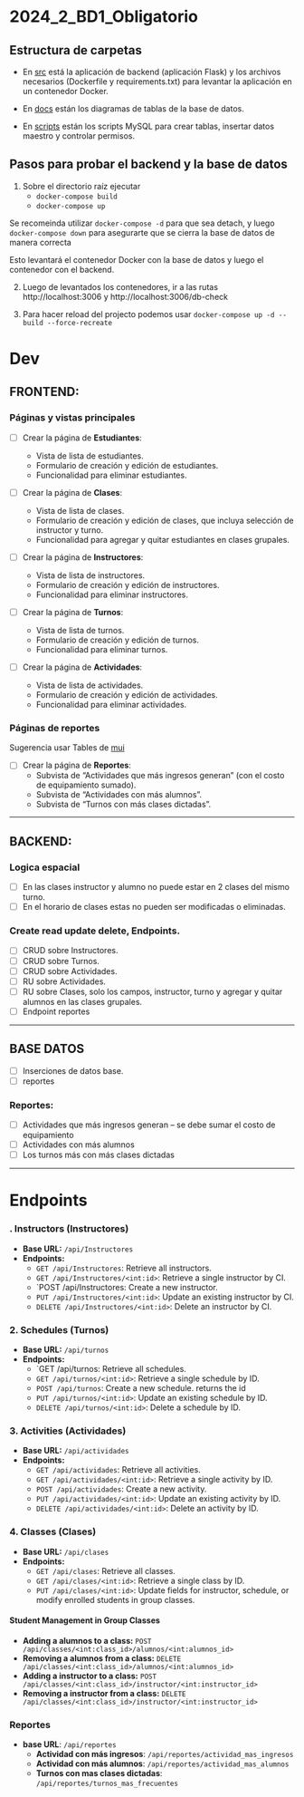 # 2024_2_BD1_Obligatorio

## Estructura de carpetas

- En [src](src) está la aplicación de backend (aplicación Flask) y los archivos necesarios (Dockerfile y requirements.txt) para levantar la aplicación en un contenedor Docker.

- En [docs](docs) están los diagramas de tablas de la base de datos.

- En [scripts](scripts) están los scripts MySQL para crear tablas, insertar datos maestro y controlar permisos.

## Pasos para probar el backend y la base de datos

1) Sobre el directorio raíz ejecutar
    - `docker-compose build`
    - `docker-compose up` 

Se recomeinda utilizar `docker-compose -d` para que sea detach, y luego `docker-compose down` para asegurarte que se cierra la base de datos de manera correcta 

Esto levantará el contenedor Docker con la base de datos y luego el contenedor con el backend.

2) Luego de levantados los contenedores, ir a las rutas http://localhost:3006 y http://localhost:3006/db-check

3) Para hacer reload del projecto podemos usar `docker-compose up -d --build --force-recreate`


# Dev
## FRONTEND:
### Páginas y vistas principales
- [ ] Crear la página de **Estudiantes**:
   - Vista de lista de estudiantes.
   - Formulario de creación y edición de estudiantes.
   - Funcionalidad para eliminar estudiantes.

- [ ] Crear la página de **Clases**:
   - Vista de lista de clases.
   - Formulario de creación y edición de clases, que incluya selección de instructor y turno.
   - Funcionalidad para agregar y quitar estudiantes en clases grupales.

- [ ] Crear la página de **Instructores**:
   - Vista de lista de instructores.
   - Formulario de creación y edición de instructores.
   - Funcionalidad para eliminar instructores.

- [ ] Crear la página de **Turnos**:
   - Vista de lista de turnos.
   - Formulario de creación y edición de turnos.
   - Funcionalidad para eliminar turnos.

- [ ] Crear la página de **Actividades**:
   - Vista de lista de actividades.
   - Formulario de creación y edición de actividades.
   - Funcionalidad para eliminar actividades.

### Páginas de reportes
Sugerencia usar Tables de [mui](https://mui.com/material-ui/react-table/) 
- [ ] Crear la página de **Reportes**:
   - Subvista de “Actividades que más ingresos generan” (con el costo de equipamiento sumado).
   - Subvista de “Actividades con más alumnos”.
   - Subvista de “Turnos con más clases dictadas”.
--- 
## BACKEND:
### Logica espacial
- [ ] En las clases instructor y alumno no puede estar en 2 clases del mismo turno.
- [ ] En el horario de clases estas no pueden ser modificadas o eliminadas.
### Create read update delete, Endpoints.
- [ ] CRUD sobre Instructores.
- [ ] CRUD sobre Turnos.
- [ ] CRUD sobre Actividades.
- [ ] RU sobre Actividades.
- [ ] RU sobre Clases, solo los campos, instructor, turno y agregar y quitar alumnos en las clases grupales.
- [ ] Endpoint reportes
---
## BASE DATOS
- [ ] Inserciones de datos base. 
- [ ] reportes
### Reportes:
- [ ] Actividades que más ingresos generan – se debe sumar el costo de equipamiento 
- [ ] Actividades con más alumnos 
- [ ] Los turnos más con más clases dictadas

---
# Endpoints
### . **Instructors (Instructores)**

- **Base URL:** `/api/Instructores`
- **Endpoints:**
    - `GET /api/Instructores`: Retrieve all instructors.
    - `GET /api/Instructores/<int:id>`: Retrieve a single instructor by CI.
    - `POST /api/Instructores: Create a new instructor.
    - `PUT /api/Instructores/<int:id>`: Update an existing instructor by CI.
    - `DELETE /api/Instructores/<int:id>`: Delete an instructor by CI.

### 2. **Schedules (Turnos)**

- **Base URL:** `/api/turnos`
- **Endpoints:**
    - `GET /api/turnos: Retrieve all schedules.
    - `GET /api/turnos/<int:id>`: Retrieve a single schedule by ID.
    - `POST /api/turnos`: Create a new schedule. returns the id 
    - `PUT /api/turnos/<int:id>`: Update an existing schedule by ID.
    - `DELETE /api/turnos/<int:id>`: Delete a schedule by ID.

### 3. **Activities (Actividades)**

- **Base URL:** `/api/actividades`
- **Endpoints:**
    - `GET /api/actividades`: Retrieve all activities.
    - `GET /api/actividades/<int:id>`: Retrieve a single activity by ID.
    - `POST /api/actividades`: Create a new activity.
    - `PUT /api/actividades/<int:id>`: Update an existing activity by ID.
    - `DELETE /api/actividades/<int:id>`: Delete an activity by ID.

### 4. **Classes (Clases)**

- **Base URL:** `/api/clases`
- **Endpoints:**
    - `GET /api/clases`: Retrieve all classes.
    - `GET /api/clases/<int:id>`: Retrieve a single class by ID.
    - `PUT /api/clases/<int:id>`: Update fields for instructor, schedule, or modify enrolled students in group classes.  

#### Student Management in Group Classes

- **Adding a alumnos to a class:** `POST /api/classes/<int:class_id>/alumnos/<int:alumnos_id>`
- **Removing a alumnos from a class:** `DELETE /api/classes/<int:class_id>/alumnos/<int:alumnos_id>`
- **Adding a instructor to a class:** `POST /api/classes/<int:class_id>/instructor/<int:instructor_id>`
- **Removing a instructor from a class:** `DELETE /api/classes/<int:class_id>/instructor/<int:instructor_id>`

### Reportes 
- **base URL**: `/api/reportes`
	- **Actividad con más ingresos**:  `/api/reportes/actividad_mas_ingresos`
	- **Actividad con más alumnos**:  `/api/reportes/actividad_mas_alumnos`
	- **Turnos con mas clases dictadas**:  `/api/reportes/turnos_mas_frecuentes`
